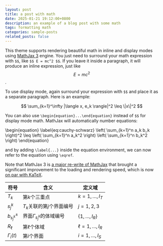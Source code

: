 ```yaml
---
layout: post
title: a post with math
date: 2025-01-21 19:12:00+0800
description: an example of a blog post with some math
tags: formatting math
categories: sample-posts
related_posts: false
---
```


This theme supports rendering beautiful math in inline and display modes using [MathJax 3](https://www.mathjax.org/) engine. You just need to surround your math expression with `$$`, like `$$ E = mc^2 $$`. If you leave it inside a paragraph, it will produce an inline expression, just like $$ E = mc^2 $$.

To use display mode, again surround your expression with `$$` and place it as a separate paragraph. Here is an example:

$$
\sum_{k=1}^\infty |\langle x, e_k \rangle|^2 \leq \|x\|^2
$$

You can also use `\begin{equation}...\end{equation}` instead of `$$` for display mode math.
MathJax will automatically number equations:

\begin{equation}
\label{eq:cauchy-schwarz}
\left( \sum_{k=1}^n a_k b_k \right)^2 \leq \left( \sum_{k=1}^n a_k^2 \right) \left( \sum_{k=1}^n b_k^2 \right)
\end{equation}

and by adding `\label{...}` inside the equation environment, we can now refer to the equation using `\eqref`.

Note that MathJax 3 is [a major re-write of MathJax](https://docs.mathjax.org/en/latest/upgrading/whats-new-3.0.html) that brought a significant improvement to the loading and rendering speed, which is now [on par with KaTeX](http://www.intmath.com/cg5/katex-mathjax-comparison.php).

| 符号                   | 含义                        | 定义域                  |
|------------------------|-------------------------------------|-------------------------|
| $T_k$                | 第$k$个三重点              | $k=1,\ldots,I_T$|
| $s_j^k$              | $T_k$关联的第$j$个界面编号          | $j=1,2,3$|
| $b_{s_j^k}^\pm$      | 界面$\Gamma_{s_j^k}$的体域编号   |$\{1,\ldots,I_R\}$  |
| $R_\ell$         | 第$\ell$个体域                      | $\ell=1,\ldots,I_R$ |
| $\Gamma_i(t)$    | 第$i$个界面                         | $i=1,\ldots,I_S$    |